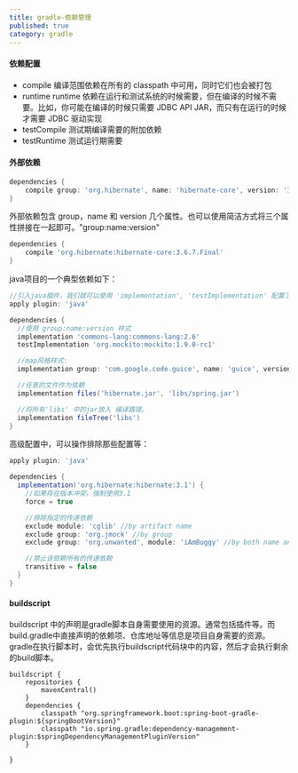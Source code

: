 ```yaml
---
title: gradle-依赖管理
published: true
category: gradle
---
```


#### 依赖配置
* compile
编译范围依赖在所有的 classpath 中可用，同时它们也会被打包
* runtime
runtime 依赖在运行和测试系统的时候需要，但在编译的时候不需要。比如，你可能在编译的时候只需要 JDBC API JAR，而只有在运行的时候
才需要 JDBC 驱动实现
* testCompile
测试期编译需要的附加依赖
* testRuntime
测试运行期需要

#### 外部依赖
```groovy
dependencies {
    compile group: 'org.hibernate', name: 'hibernate-core', version: '3.6.7.Final'
}
```
外部依赖包含 group，name 和 version 几个属性。也可以使用简洁方式将三个属性拼接在一起即可。"group:name:version"
```groovy
dependencies {
    compile 'org.hibernate:hibernate-core:3.6.7.Final'
}
```

java项目的一个典型依赖如下：
```groovy
//引入java插件，我们就可以使用 'implementation', 'testImplementation' 配置了
apply plugin: 'java'

dependencies {
  //使用 group:name:version 样式
  implementation 'commons-lang:commons-lang:2.6'
  testImplementation 'org.mockito:mockito:1.9.0-rc1'

  //map风格样式:
  implementation group: 'com.google.code.guice', name: 'guice', version: '1.0'

  //任意的文件作为依赖
  implementation files('hibernate.jar', 'libs/spring.jar')

  //将所有'libs' 中的jar放入 编译路径。
  implementation fileTree('libs')
}
```

高级配置中，可以操作排除那些配置等：
```groovy
apply plugin: 'java' 

dependencies {
  implementation('org.hibernate:hibernate:3.1') {
    //如果存在版本冲突，强制使用3.1
    force = true

    //排除指定的传递依赖
    exclude module: 'cglib' //by artifact name
    exclude group: 'org.jmock' //by group
    exclude group: 'org.unwanted', module: 'iAmBuggy' //by both name and group

    //禁止该依赖所有的传递依赖
    transitive = false
  }
}
```

#### buildscript
buildscript 中的声明是gradle脚本自身需要使用的资源。通常包括插件等。而build.gradle中直接声明的依赖项、仓库地址等信息是项目自身需要的资源。
gradle在执行脚本时，会优先执行buildscript代码块中的内容，然后才会执行剩余的build脚本。
```
buildscript {
    repositories {
        mavenCentral()
    }
    dependencies {
        classpath "org.springframework.boot:spring-boot-gradle-plugin:${springBootVersion}"
        classpath "io.spring.gradle:dependency-management-plugin:$springDependencyManagementPluginVersion"
    }

}
```